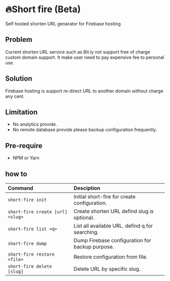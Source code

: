 # 🔥Short fire (Beta)
Self hosted shorten URL genarator for Firebase hosting

## Problem
Current shorten URL service such as Bit.ly not support free of charge custom domain support. It make user need to pay expensive fee to personal use.

## Solution
Firebase hosting is support re-direct URL to another domain without charge any cent. 

## Limitation
- No analytics provide.
- No remote database provide please backup configuration frequently.

## Pre-require
- NPM or Yarn

## how to
 | Command                | Desciption
 | :--------------------- |:-------------|
 | `short-fire init`                   | Initial short-fire for create configuration.
 | `short-fire create [url] <slug> `   | Create shorten URL defind slug is optional.
 | `short-fire list <q>`               | List all available URL. defind q for searching.
 | `short-fire dump`                   | Dump Firebase configuration for backup purpose.
 | `short-fire restore <file>`         | Restore configuration from file.
 | `short-fire delete [slug]`          | Delete URL by specific slug.
